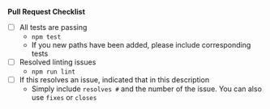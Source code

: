 **Pull Request Checklist**

- [ ] All tests are passing
  * `npm test`
  * If you new paths have been added, please include corresponding tests
- [ ] Resolved linting issues
  * `npm run lint`
- [ ] If this resolves an issue, indicated that in this description
  * Simply include `resolves #` and the number of the issue. You can also use `fixes` or `closes`
